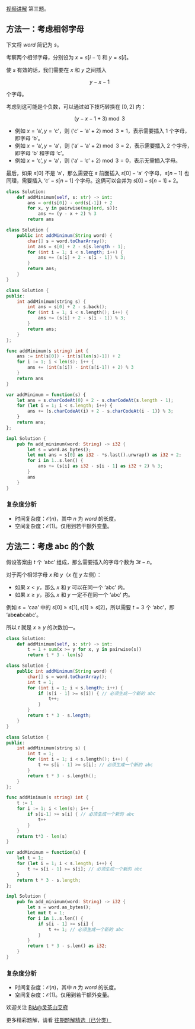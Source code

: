 [视频讲解](https://www.bilibili.com/video/BV1ng4y1T7QA/) 第三题。

## 方法一：考虑相邻字母

下文将 $\textit{word}$ 简记为 $s$。

考察两个相邻字母，分别设为 $x=s[i-1]$ 和 $y=s[i]$。

使 $s$ 有效的话，我们需要在 $x$ 和 $y$ 之间插入

$$
y-x-1
$$

个字母。

考虑到这可能是个负数，可以通过如下技巧转换在 $[0,2]$ 内：

$$
(y-x-1+3)\bmod 3
$$

- 例如 $x=\text{`a'},y=\text{`c'}$，则 $(\text{`c'}-\text{`a'}+2)\bmod 3 = 1$，表示需要插入 $1$ 个字母，即字母 $\text{`b'}$。
- 例如 $x=\text{`a'},y=\text{`a'}$，则 $(\text{`a'}-\text{`a'}+2)\bmod 3 = 2$，表示需要插入 $2$ 个字母，即字母 $\text{`b'}$ 和字母 $\text{`c'}$。
- 例如 $x=\text{`c'},y=\text{`a'}$，则 $(\text{`a'}-\text{`c'}+2)\bmod 3 = 0$，表示无需插入字母。

最后，如果 $s[0]$ 不是 $\text{`a'}$，那么需要在 $s$ 前面插入 $s[0]-\text{`a'}$ 个字母，$s[n-1]$ 也同理，需要插入 $\text{`c'}-s[n-1]$ 个字母。这俩可以合并为 $s[0]-s[n-1]+2$。

```py [sol-Python3]
class Solution:
    def addMinimum(self, s: str) -> int:
        ans = ord(s[0]) - ord(s[-1]) + 2
        for x, y in pairwise(map(ord, s)):
            ans += (y - x + 2) % 3
        return ans
```

```java [sol-Java]
class Solution {
    public int addMinimum(String word) {
        char[] s = word.toCharArray();
        int ans = s[0] + 2 - s[s.length - 1];
        for (int i = 1; i < s.length; i++) {
            ans += (s[i] + 2 - s[i - 1]) % 3;
        }
        return ans;
    }
}
```

```cpp [sol-C++]
class Solution {
public:
    int addMinimum(string s) {
        int ans = s[0] + 2 - s.back();
        for (int i = 1; i < s.length(); i++) {
            ans += (s[i] + 2 - s[i - 1]) % 3;
        }
        return ans;
    }
};
```

```go [sol-Go]
func addMinimum(s string) int {
	ans := int(s[0]) - int(s[len(s)-1]) + 2
	for i := 1; i < len(s); i++ {
		ans += (int(s[i]) - int(s[i-1]) + 2) % 3
	}
	return ans
}
```

```js [sol-JavaScript]
var addMinimum = function(s) {
    let ans = s.charCodeAt(0) + 2 - s.charCodeAt(s.length - 1);
    for (let i = 1; i < s.length; i++) {
        ans += (s.charCodeAt(i) + 2 - s.charCodeAt(i - 1)) % 3;
    }
    return ans;
};
```

```rust [sol-Rust]
impl Solution {
    pub fn add_minimum(word: String) -> i32 {
        let s = word.as_bytes();
        let mut ans = s[0] as i32 - *s.last().unwrap() as i32 + 2;
        for i in 1..s.len() {
            ans += (s[i] as i32 - s[i - 1] as i32 + 2) % 3;
        }
        ans
    }
}
```

### 复杂度分析

- 时间复杂度：$\mathcal{O}(n)$，其中 $n$ 为 $\textit{word}$ 的长度。
- 空间复杂度：$\mathcal{O}(1)$。仅用到若干额外变量。

## 方法二：考虑 abc 的个数

假设答案由 $t$ 个 $\text{`abc'}$ 组成，那么需要插入的字母个数为 $3t-n$。

对于两个相邻字母 $x$ 和 $y$（$x$ 在 $y$ 左侧）：

- 如果 $x<y$，那么 $x$ 和 $y$ 可以在同一个 $\text{`abc'}$ 内。
- 如果 $x\ge y$，那么 $x$ 和 $y$ 一定不在同一个 $\text{`abc'}$ 内。

例如 $s=\text{`caa'}$ 中的 $s[0]\ge s[1], s[1]\ge s[2]$，所以需要 $t=3$ 个 $\text{`abc'}$，即 $\text{`ab}\textbf{ca}\text{bc}\textbf{a}\text{bc'}$。

所以 $t$ 就是 $x\ge y$ 的次数加一。

```py [sol-Python3]
class Solution:
    def addMinimum(self, s: str) -> int:
        t = 1 + sum(x >= y for x, y in pairwise(s))
        return t * 3 - len(s)
```

```java [sol-Java]
class Solution {
    public int addMinimum(String word) {
        char[] s = word.toCharArray();
        int t = 1;
        for (int i = 1; i < s.length; i++) {
            if (s[i - 1] >= s[i]) { // 必须生成一个新的 abc
                t++;
            }
        }
        return t * 3 - s.length;
    }
}
```

```cpp [sol-C++]
class Solution {
public:
    int addMinimum(string s) {
        int t = 1;
        for (int i = 1; i < s.length(); i++) {
            t += s[i - 1] >= s[i]; // 必须生成一个新的 abc
        }
        return t * 3 - s.length();
    }
};
```

```go [sol-Go]
func addMinimum(s string) int {
	t := 1
	for i := 1; i < len(s); i++ {
		if s[i-1] >= s[i] { // 必须生成一个新的 abc
			t++
		}
	}
	return t*3 - len(s)
}
```

```js [sol-JavaScript]
var addMinimum = function(s) {
    let t = 1;
    for (let i = 1; i < s.length; i++) {
        t += s[i - 1] >= s[i]; // 必须生成一个新的 abc
    }
    return t * 3 - s.length;
};
```

```rust [sol-Rust]
impl Solution {
    pub fn add_minimum(word: String) -> i32 {
        let s = word.as_bytes();
        let mut t = 1;
        for i in 1..s.len() {
            if s[i - 1] >= s[i] {
                t += 1; // 必须生成一个新的 abc
            }
        }
        return t * 3 - s.len() as i32;
    }
}
```

### 复杂度分析

- 时间复杂度：$\mathcal{O}(n)$，其中 $n$ 为 $\textit{word}$ 的长度。
- 空间复杂度：$\mathcal{O}(1)$。仅用到若干额外变量。

欢迎关注 [B站@灵茶山艾府](https://space.bilibili.com/206214)

更多精彩题解，请看 [往期题解精选（已分类）](https://github.com/EndlessCheng/codeforces-go/blob/master/leetcode/SOLUTIONS.md)
